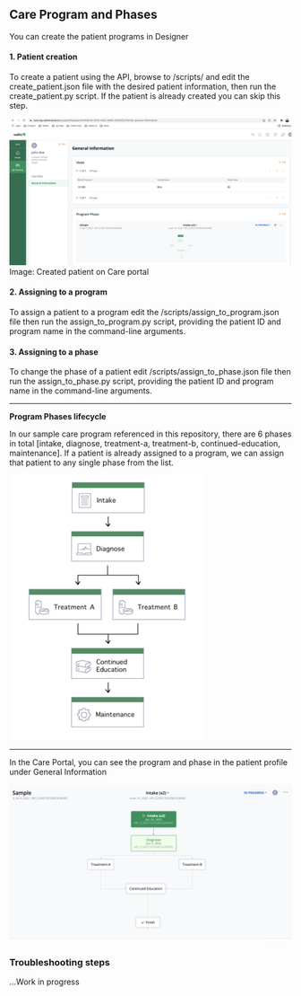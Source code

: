 ## Care Program and Phases
You can create the patient programs in Designer

#### 1. Patient creation
To create a patient using the API, browse to /scripts/ and edit the create_patient.json file with the desired patient information,
then run the create_patient.py script. If the patient is already created you can skip this step.


![Patient](../docs/static/patient.png)
Image: Created patient on  Care portal

#### 2. Assigning to a program
To assign a patient to a program edit the /scripts/assign_to_program.json file then run the assign_to_program.py script, providing the patient ID and program name in the command-line arguments.

#### 3. Assigning to a phase
To change the phase of a patient edit /scripts/assign_to_phase.json file then run the assign_to_phase.py script, providing the patient ID and program name in the command-line arguments.

---
**Program Phases lifecycle**

In our sample care program referenced in this repository, there are 6 phases in total [intake, diagnose, treatment-a, treatment-b, continued-education, maintenance].
If a patient is already assigned to a program, we can assign that patient to any single phase from the list.


![ProgramPhases](../docs/static/program_phases.png)

---
In the Care Portal, you can see the program and phase in the patient profile under General Information


![ProgramPhases](../docs/static/Program_phases_UI.png)

### Troubleshooting steps
...Work in progress
